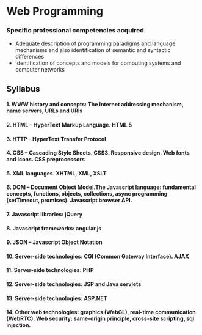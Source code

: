 # Web Programming

### Specific professional competencies acquired
- Adequate description of programming paradigms and language mechanisms and also identification of semantic and syntactic differences
- Identification of concepts and models for computing systems and computer networks

## Syllabus

#### 1. WWW history and concepts: The Internet addressing mechanism, name servers, URLs and URIs
#### 2. HTML – HyperText Markup Language. HTML 5
#### 3. HTTP – HyperText Transfer Protocol
#### 4. CSS – Cascading Style Sheets. CSS3. Responsive design. Web fonts and icons. CSS preprocessors
#### 5. XML languages. XHTML, XML, XSLT 
#### 6. DOM – Document Object Model.The Javascript language: fundamental concepts, functions, objects, collections, async programming (setTimeout, promises). Javascript browser API. 
#### 7. Javascript libraries: jQuery
#### 8. Javascript frameworks: angular js
#### 9. JSON – Javascript Object Notation
#### 10. Server-side technologies: CGI (Common Gateway Interface). AJAX
#### 11. Server-side technologies: PHP 
#### 12. Server-side technologies: JSP and Java servlets 
#### 13. Server-side technologies: ASP.NET
#### 14. Other web technologies: graphics (WebGL), real-time communication (WebRTC). Web security: same-origin principle, cross-site scripting, sql injection.
